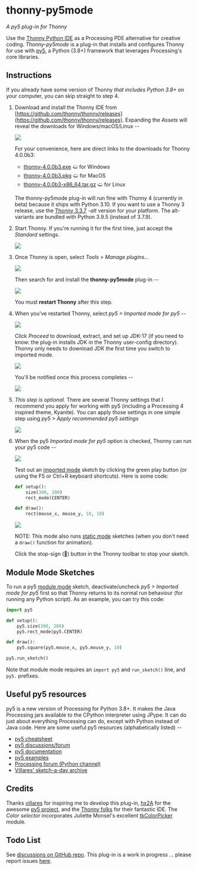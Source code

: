 # thonny-py5mode

*A py5 plug-in for Thonny*

Use the [Thonny Python IDE](https://thonny.org/) as a Processing PDE alternative for creative coding. *Thonny-py5mode* is a plug-in that installs and configures Thonny for use with [py5](http://py5.ixora.io/), a Python (3.8+) framework that leverages Processing's core libraries.


## Instructions

If you already have some version of Thonny *that includes Python 3.8+* on your computer, you can skip straight to step 4.

1. Download and install the Thonny IDE from [https://github.com/thonny/thonny/releases](https://github.com/thonny/thonny/releases). Expanding the *Assets* will reveal the downloads for Windows/macOS/Linux --

   ![](https://raw.githubusercontent.com/tabreturn/thonny-py5mode/main/screenshots/01-download-thonny.png)
   
   For your convenience, here are direct links to the downloads for Thonny 4.0.0b3:
   
    - [thonny-4.0.0b3.exe](https://github.com/thonny/thonny/releases/download/v4.0.0b3/thonny-4.0.0b3.exe) 🢠 for Windows
    - [thonny-4.0.0b3.pkg](https://github.com/thonny/thonny/releases/download/v4.0.0b3/thonny-4.0.0b3.pkg) 🢠 for MacOS
    - [thonny-4.0.0b3-x86_64.tar.gz](https://github.com/thonny/thonny/releases/download/v4.0.0b3/thonny-4.0.0b3-x86_64.tar.gz) 🢠 for Linux
   
   The thonny-py5mode plug-in will run fine with Thonny 4 (currently in beta) because it ships with Python 3.10. If you want to use a Thonny 3 release, use the [Thonny 3.3.7](https://github.com/thonny/thonny/releases/tag/v3.3.7) *-alt* version for your platform. The alt-variants are bundled with Python 3.9.5 (instead of 3.7.9).

   

2. Start Thonny. If you're running it for the first time, just accept the *Standard* settings.

   ![](https://raw.githubusercontent.com/tabreturn/thonny-py5mode/main/screenshots/02-start-splash.png)

3. Once Thonny is open, select *Tools > Manage plugins...*

   ![](https://raw.githubusercontent.com/tabreturn/thonny-py5mode/main/screenshots/03.01-manage-plug-ins.png)

   Then search for and install the __thonny-py5mode__ plug-in --

   ![](https://raw.githubusercontent.com/tabreturn/thonny-py5mode/main/screenshots/03.02-install-plug-in.png)

   You must __restart Thonny__ after this step.

4. When you've restarted Thonny, select *py5 > Imported mode for py5* --

   ![](https://raw.githubusercontent.com/tabreturn/thonny-py5mode/main/screenshots/04.01-activate-imported-mode.png)

   Click *Proceed* to download, extract, and set up JDK-17 (if you need to know: the plug-in installs JDK in the Thonny user-config directory). Thonny only needs to download JDK the first time you switch to imported mode.

   ![](https://raw.githubusercontent.com/tabreturn/thonny-py5mode/main/screenshots/04.02-download-jdk.png)

   You'll be notified once this process completes --

   ![](https://raw.githubusercontent.com/tabreturn/thonny-py5mode/main/screenshots/04.03-download-jdk-done.png)

5. *This step is optional.* There are several Thonny settings that I recommend you apply for working with py5 (including a Processing 4 inspired theme, Kyanite). You can apply those settings in one simple step using  *py5 > Apply recommended py5 settings*

   ![](https://raw.githubusercontent.com/tabreturn/thonny-py5mode/main/screenshots/05-apply-recommended-settings.png)

6. When the py5 *Imported mode for py5* option is checked, Thonny can run your py5 code --

   ![](https://raw.githubusercontent.com/tabreturn/thonny-py5mode/main/screenshots/06.01-imported-activated.png)

   Test out an [imported mode](https://py5.ixora.io/content/py5_modes.html#imported-mode) sketch by clicking the green play button (or using the F5 or Ctrl+R keyboard shortcuts). Here is some code:

   ```python
   def setup():
       size(300, 200)
       rect_mode(CENTER)

   def draw():
       rect(mouse_x, mouse_y, 10, 10)
   ```

   ![](https://raw.githubusercontent.com/tabreturn/thonny-py5mode/main/screenshots/06.02-running-sketch.png)

   NOTE: This mode also runs [static mode](https://py5.ixora.io/content/py5_modes.html#static-mode) sketches (when you don't need a `draw()` function for animation).

   Click the stop-sign (🛑) button in the Thonny toolbar to stop your sketch.


## Module Mode Sketches

To run a py5 [module mode](https://py5.ixora.io/content/py5_modes.html#module-mode) sketch, deactivate/uncheck *py5 > Imported mode for py5* first so that Thonny returns to its normal run behaviour (for running any Python script). As an example, you can try this code:

```python
import py5

def setup():
    py5.size(300, 200)
    py5.rect_mode(py5.CENTER)

def draw():
    py5.square(py5.mouse_x, py5.mouse_y, 10)

py5.run_sketch()
```

Note that module mode requires an `import py5` and `run_sketch()` line, and `py5.` prefixes.


## Useful py5 resources

py5 is a new version of Processing for Python 3.8+. It makes the Java Processing jars available to the CPython interpreter using JPype. It can do just about everything Processing can do, except with Python instead of Java code. Here are some useful py5 resources (alphabetically listed) --

* [py5 cheatsheet](https://raw.githubusercontent.com/tabreturn/processing.py-cheat-sheet/master/py5/py5_cc.pdf)
* [py5 discussions/forum](https://github.com/py5coding/py5generator/discussions)
* [py5 documentation](http://py5.ixora.io/)
* [py5 examples](https://github.com/py5coding/py5examples)
* [Processing forum (Python channel)](https://discourse.processing.org/c/processing-py/9)
* [Villares' sketch-a-day archive](https://abav.lugaralgum.com/sketch-a-day/)


## Credits

Thanks [villares](https://github.com/villares/thonny-py5-runner) for inspiring me to develop this plug-in, [hx2A](https://github.com/hx2A/) for the awesome [py5 project](https://py5.ixora.io/), and the [Thonny folks](https://github.com/thonny) for their fantastic IDE. The *Color selector* incorporates Juliette Monsel's excellent [tkColorPicker](https://github.com/j4321/tkColorPicker) module.


## Todo List

See [discussions on GitHub repo](https://github.com/tabreturn/thonny-py5mode/discussions/17). This plug-in is a work in progress ... please report issues [here](https://github.com/tabreturn/thonny-py5mode/issues).
